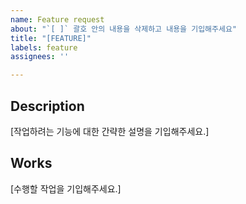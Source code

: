 ```yaml
---
name: Feature request
about: "`[ ]` 괄호 안의 내용을 삭제하고 내용을 기입해주세요"
title: "[FEATURE]"
labels: feature
assignees: ''

---
```


## Description

[작업하려는 기능에 대한 간략한 설명을 기입해주세요.]

## Works

[수행할 작업을 기입해주세요.]
